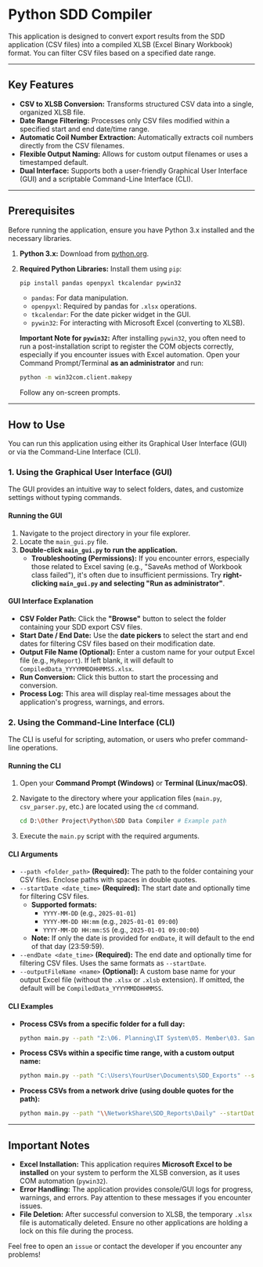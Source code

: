 # Python SDD Compiler

This application is designed to convert export results from the SDD application (CSV files) into a compiled XLSB (Excel Binary Workbook) format. You can filter CSV files based on a specified date range.

---

## Key Features

* **CSV to XLSB Conversion:** Transforms structured CSV data into a single, organized XLSB file.
* **Date Range Filtering:** Processes only CSV files modified within a specified start and end date/time range.
* **Automatic Coil Number Extraction:** Automatically extracts coil numbers directly from the CSV filenames.
* **Flexible Output Naming:** Allows for custom output filenames or uses a timestamped default.
* **Dual Interface:** Supports both a user-friendly Graphical User Interface (GUI) and a scriptable Command-Line Interface (CLI).

---

## Prerequisites

Before running the application, ensure you have Python 3.x installed and the necessary libraries.

1. **Python 3.x:** Download from [python.org](https://www.python.org/downloads/).
2. **Required Python Libraries:** Install them using `pip`:

    ```bash
    pip install pandas openpyxl tkcalendar pywin32
    ```

    * `pandas`: For data manipulation.
    * `openpyxl`: Required by pandas for `.xlsx` operations.
    * `tkcalendar`: For the date picker widget in the GUI.
    * `pywin32`: For interacting with Microsoft Excel (converting to XLSB).

    **Important Note for `pywin32`:** After installing `pywin32`, you often need to run a post-installation script to register the COM objects correctly, especially if you encounter issues with Excel automation. Open your Command Prompt/Terminal **as an administrator** and run:

    ```bash
    python -m win32com.client.makepy
    ```

    Follow any on-screen prompts.

---

## How to Use

You can run this application using either its Graphical User Interface (GUI) or via the Command-Line Interface (CLI).

### 1. Using the Graphical User Interface (GUI)

The GUI provides an intuitive way to select folders, dates, and customize settings without typing commands.

#### Running the GUI

1. Navigate to the project directory in your file explorer.
2. Locate the `main_gui.py` file.
3. **Double-click `main_gui.py` to run the application.**
    * **Troubleshooting (Permissions):** If you encounter errors, especially those related to Excel saving (e.g., "SaveAs method of Workbook class failed"), it's often due to insufficient permissions. Try **right-clicking `main_gui.py` and selecting "Run as administrator"**.

#### GUI Interface Explanation

* **CSV Folder Path:** Click the **"Browse"** button to select the folder containing your SDD export CSV files.
* **Start Date / End Date:** Use the **date pickers** to select the start and end dates for filtering CSV files based on their modification date.
* **Output File Name (Optional):** Enter a custom name for your output Excel file (e.g., `MyReport`). If left blank, it will default to `CompiledData_YYYYMMDDHHMMSS.xlsx`.
* **Run Conversion:** Click this button to start the processing and conversion.
* **Process Log:** This area will display real-time messages about the application's progress, warnings, and errors.

### 2. Using the Command-Line Interface (CLI)

The CLI is useful for scripting, automation, or users who prefer command-line operations.

#### Running the CLI

1. Open your **Command Prompt (Windows)** or **Terminal (Linux/macOS)**.
2. Navigate to the directory where your application files (`main.py`, `csv_parser.py`, etc.) are located using the `cd` command.

    ```bash
    cd D:\Other Project\Python\SDD Data Compiler # Example path
    ```

3. Execute the `main.py` script with the required arguments.

#### CLI Arguments

* `--path <folder_path>` **(Required):** The path to the folder containing your CSV files. Enclose paths with spaces in double quotes.
* `--startDate <date_time>` **(Required):** The start date and optionally time for filtering CSV files.
  * **Supported formats:**
    * `YYYY-MM-DD` (e.g., `2025-01-01`)
    * `YYYY-MM-DD HH:mm` (e.g., `2025-01-01 09:00`)
    * `YYYY-MM-DD HH:mm:SS` (e.g., `2025-01-01 09:00:00`)
  * **Note:** If only the date is provided for `endDate`, it will default to the end of that day (23:59:59).
* `--endDate <date_time>` **(Required):** The end date and optionally time for filtering CSV files. Uses the same formats as `--startDate`.
* `--outputFileName <name>` **(Optional):** A custom base name for your output Excel file (without the `.xlsx` or `.xlsb` extension). If omitted, the default will be `CompiledData_YYYYMMDDHHMMSS`.

#### CLI Examples

* **Process CSVs from a specific folder for a full day:**

    ```bash
    python main.py --path "Z:\06. Planning\IT System\05. Member\03. Sandy\SDD" --startDate "2025-06-16" --endDate "2025-06-16"
    ```

* **Process CSVs within a specific time range, with a custom output name:**

    ```bash
    python main.py --path "C:\Users\YourUser\Documents\SDD_Exports" --startDate "2025-05-10 10:30" --endDate "2025-05-10 14:45" --outputFileName "May10_MorningData"
    ```

* **Process CSVs from a network drive (using double quotes for the path):**

    ```bash
    python main.py --path "\\NetworkShare\SDD_Reports\Daily" --startDate "2024-12-01" --endDate "2024-12-05"
    ```

---

## Important Notes

* **Excel Installation:** This application requires **Microsoft Excel to be installed** on your system to perform the XLSB conversion, as it uses COM automation (`pywin32`).
* **Error Handling:** The application provides console/GUI logs for progress, warnings, and errors. Pay attention to these messages if you encounter issues.
* **File Deletion:** After successful conversion to XLSB, the temporary `.xlsx` file is automatically deleted. Ensure no other applications are holding a lock on this file during the process.

Feel free to open an `issue` or contact the developer if you encounter any problems!
